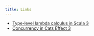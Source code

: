 ```yaml
---
title: Links
---
```


* [Type-level lambda calculus in Scala 3](https://gist.github.com/RaasAhsan/ccb85e26346c1b158fc9a69b5ab33820)
* [Concurrency in Cats Effect 3](https://typelevel.org/blog/2020/10/30/concurrency-in-ce3.html)
